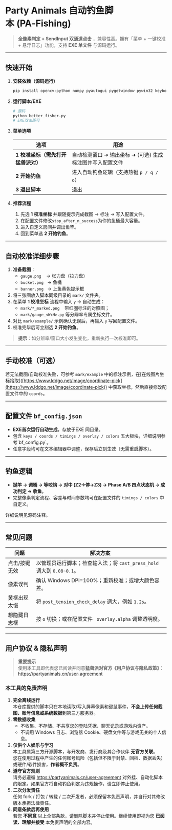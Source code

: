 # Party Animals 自动钓鱼脚本 (PA‑Fishing)

> **全像素判定 + SendInput 双通道点击** ，兼容性高。拥有「菜单 + 一键校准 + 悬浮日志」功能，支持 **EXE 单文件** 与源码运行。

---

## 快速开始

1. **安装依赖（源码运行）**

   ```bash
   pip install opencv-python numpy pyautogui pygetwindow pywin32 keyboard pillow mss
   ```

2. **运行脚本/EXE**

   ```bash
   # 源码
   python better_fisher.py
   # EXE双击即可
   ```

3. **菜单选项**

   | 选项                   | 用途                                |
   | -------------------- | --------------------------------- |
   | **1 校准坐标（需先打开猛兽派对）** | 自动检测窗口 ➜ 输出坐标 ➜ (可选) 生成标注图并写入配置文件 |
   | **2 开始钓鱼**           | 进入自动钓鱼逻辑（支持热键 `p / q / o`）        |
   | **3 退出脚本**           | 退出                                |

4. **推荐流程**

   1. 先选 **1 校准坐标** 并跟随提示完成截图 → 标注 → 写入配置文件。
   2. 在配置文件修改`stop_after_n_success`为你的鱼桶最大容量。
   3. 进入自定义房间并调出鱼竿。
   4. 回到菜单选 **2 开始钓鱼**。

---

## 自动校准详细步骤

1. **准备截图**：
   - `gauge.png`    → 张力盘（拉力盘）
   - `bucket.png`   → 鱼桶
   - `banner.png`   → 上鱼黄色提示框
2. 将三张图放入脚本同级目录的 `mark/` 文件夹。
3. 在菜单 **1 校准坐标** 流程中输入 `y` → 自动生成：
   - `mark/*_marked.png`    带红圈标注的对照图；
   - `mark/gauge_<WxH>.py` 等分辨率专属坐标文件。
4. 对比 `mark/example/` 示例确认无误后，再输入 `y` 写回配置文件。
5. 校准完毕后可立刻选 **2 开始钓鱼**。

> **提示**：如分辨率/窗口大小发生变化，重新执行一次校准即可。

---

## 手动校准（可选）

若无法截图/自动校准失败，可参考 `mark/example` 中的标注示例，在[在线图片坐标拾取]\([https://www.lddgo.net/image/coordinate-pick](https://www.lddgo.net/image/coordinate-pick)) 中获取坐标，然后直接修改配置文件中的 `coords`。

---

## 配置文件 `bf_config.json`

- **EXE首次运行自动生成**，存放于EXE 同目录。
- 包含 `keys / coords / timings / overlay / colors` 五大板块，详细说明参考\`bf\_config.py\`。
- 任意字段均可在文本编辑器中调整，保存后立刻生效（无需重启脚本）。

---

## 钓鱼逻辑

- **抛竿 → 调桶 → 等咬钩 → 对中 (Z2→停→Z3) → Phase A/B 四点状态机 → 成功判定 → 收鱼**。
- 完整像素判定流程、容差与时间参数均可在配置文件的 `timings / colors` 中自定义。

详细说明见源码注释。

---

## 常见问题

| 问题      | 解决方案                                               |
| ------- | -------------------------------------------------- |
| 点击/按键无效 | 以管理员运行脚本；检查输入法；将 `cast_press_hold` 调大到 `0.08~0.1`。 |
| 像素误判    | 确认 Windows DPI=100%；重新校准；或增大颜色容差。                  |
| 黄框出现太慢  | 将 `post_tension_check_delay` 调大，例如 `1.2s`。         |
| 想隐藏日志框  | 按 `o` 切换；或在配置文件 ` overlay.alpha` 调整透明度。            |

---

## 用户协议 & 隐私声明

> **重要提示**  
> 使用本工具即代表您已阅读并同意**猛兽派对官方《用户协议与隐私政策》**：  
> <https://partyanimals.cn/user-agreement>

### 本工具的免责声明

1. **完全离线运行**  
   本仓库提供的脚本只在本地读取/写入屏幕像素和键鼠事件，**不会上传任何截图、账号信息或系统数据**到第三方服务器。  
2. **零数据收集**  
   - 不收集、不存储、不共享您的登陆凭据、聊天记录或游戏内资产。  
   - 不调用 Windows 日志、浏览器 Cookie、硬盘文件等与游戏无关的个人信息。  
3. **仅供个人娱乐与学习**  
   本工具属第三方开源脚本，与开发商、发行商及其合作伙伴 **无官方关联**。  
   您在使用过程中产生的任何账号风险（包括但不限于封禁、回档、数据丢失）或硬件/软件损害，**作者概不负责**。  
4. **遵守官方规则**  
   请务必遵循 <https://partyanimals.cn/user-agreement> 对外挂、自动化脚本的限定。如果官方将自动钓鱼判定为违规操作，请立即停止使用。  
5. **二次分发责任**  
   任何 fork / 打包 / 转载 / 二次开发者，必须保留本免责声明，并自行对其修改版本承担法律责任。  
6. **同意条款后再使用**  
   若您 **不同意** 以上全部条款，请删除脚本并停止使用。继续使用即视为您 **已阅读、理解并接受** 本免责声明的全部内容。
